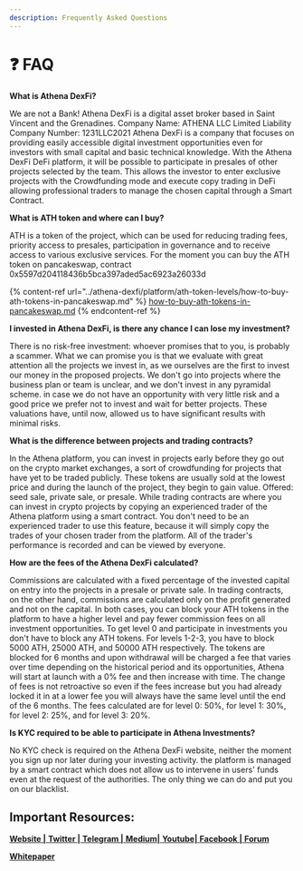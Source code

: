 ```yaml
---
description: Frequently Asked Questions
---
```


# ❓ FAQ

**What is Athena DexFi?**

We are not a Bank! Athena DexFi is a digital asset broker based in Saint Vincent and the Grenadines. Company Name: ATHENA LLC Limited Liability Company Number: 1231LLC2021 Athena DexFi is a company that focuses on providing easily accessible digital investment opportunities even for investors with small capital and basic technical knowledge. With the Athena DexFi DeFi platform, it will be possible to participate in presales of other projects selected by the team. This allows the investor to enter exclusive projects with the Crowdfunding mode and execute copy trading in DeFi allowing professional traders to manage the chosen capital through a Smart Contract.



**What is ATH token and where can I buy?**

ATH is a token of the project, which can be used for reducing trading fees, priority access to presales, participation in governance and to receive access to various exclusive services. For the moment you can buy the ATH token on pancakeswap, contract 0x5597d204118436b5bca397aded5ac6923a26033d

{% content-ref url="../athena-dexfi/platform/ath-token-levels/how-to-buy-ath-tokens-in-pancakeswap.md" %}
[how-to-buy-ath-tokens-in-pancakeswap.md](../athena-dexfi/platform/ath-token-levels/how-to-buy-ath-tokens-in-pancakeswap.md)
{% endcontent-ref %}



**I invested in Athena DexFi, is there any chance I can lose my investment?**

There is no risk-free investment: whoever promises that to you, is probably a scammer. What we can promise you is that we evaluate with great attention all the projects we invest in, as we ourselves are the first to invest our money in the proposed projects. We don't go into projects where the business plan or team is unclear, and we don't invest in any pyramidal scheme. in case we do not have an opportunity with very little risk and a good price we prefer not to invest and wait for better projects. These valuations have, until now, allowed us to have significant results with minimal risks.



**What is the difference between projects and trading contracts?**

In the Athena platform, you can invest in projects early before they go out on the crypto market exchanges, a sort of crowdfunding for projects that have yet to be traded publicly. These tokens are usually sold at the lowest price and during the launch of the project, they begin to gain value. Offered: seed sale, private sale, or presale. While trading contracts are where you can invest in crypto projects by copying an experienced trader of the Athena platform using a smart contract. You don't need to be an experienced trader to use this feature, because it will simply copy the trades of your chosen trader from the platform. All of the trader's performance is recorded and can be viewed by everyone.



**How are the fees of the Athena DexFi calculated?**

Commissions are calculated with a fixed percentage of the invested capital on entry into the projects in a presale or private sale. In trading contracts, on the other hand, commissions are calculated only on the profit generated and not on the capital. In both cases, you can block your ATH tokens in the platform to have a higher level and pay fewer commission fees on all investment opportunities. To get level 0 and participate in investments you don't have to block any ATH tokens. For levels 1-2-3, you have to block 5000 ATH, 25000 ATH, and 50000 ATH respectively. The tokens are blocked for 6 months and upon withdrawal will be charged a fee that varies over time depending on the historical period and its opportunities, Athena will start at launch with a 0% fee and then increase with time. The change of fees is not retroactive so even if the fees increase but you had already locked it in at a lower fee you will always have the same level until the end of the 6 months. The fees calculated are for level 0: 50%, for level 1: 30%, for level 2: 25%, and for level 3: 20%.



**Is KYC required to be able to participate in Athena Investments?**

No KYC check is required on the Athena DexFi website, neither the moment you sign up nor later during your investing activity. the platform is managed by a smart contract which does not allow us to intervene in users' funds even at the request of the authorities. The only thing we can do and put you on our blacklist.



## Important Resources:

[**Website |** ](https://athenadexfi.io/)[**Twitter |** ](https://twitter.com/AthenaDexFi)[**Telegram |** ](https://t.me/AthenaCryptoBankGroup)[**Medium|** ](https://medium.com/@AthenaDexFi)[**Youtube|** ](https://www.youtube.com/@AthenaDexFi)[**Facebook |**  ](https://www.facebook.com/AthenaDexFi)[**Forum**](https://forum.athenacryptobank.io/)

[**Whitepaper**](https://athenacryptobank.io/doc/WHITEPAPER\_ATHENA\_CRYPTO\_BANK.pdf)

